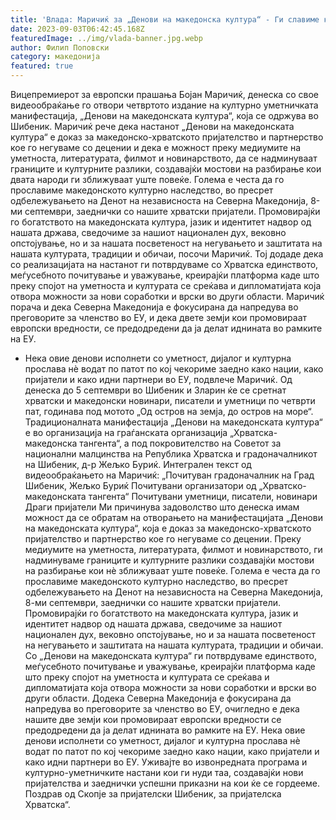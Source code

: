 ```yaml
---
title: 'Влада: Маричиќ за „Денови на македонска култура“ - Ги славиме културата и уметноста заедно со нашите партнери од ЕУ - 02 СЕПТЕМВРИ 2023'
date: 2023-09-03T06:42:45.168Z
featuredImage: ../img/vlada-banner.jpg.webp
author: Филип Поповски
category: македонија
featured: true
---
```

Вицепремиерот за европски прашања Бојан Маричиќ, денеска со свое видеообраќање го отвори четвртото издание на културно уметничката манифестација, „Денови на македонската култура“, која се одржува во Шибеник.
Маричиќ рече дека настанот „Денови на македонската култура“ е доказ за македонско-хрватското пријателство и партнерство кое го негуваме со децении и дека е можност преку медиумите на уметноста, литературата, филмот и новинарството, да се надминуваат границите и културните разлики, создавајќи мостови на разбирање кои двата народи ги зближуваат уште повеќе.
Голема е честа да го прославиме македонското културно наследство, во пресрет одбележувањето на Денот на независноста на Северна Македонија, 8-ми септември, заеднички со нашите хрватски пријатели. Промовирајќи го богатството на македонската култура, јазик и идентитет надвор од нашата држава, сведочиме за нашиот национален дух, вековно опстојување, но и за нашата посветеност на негувањето и заштитата на нашата културата, традиции и обичаи, посочи Маричиќ.
Тој додаде дека со реализацијата на настанот ги потврдуваме со Хрватска единството, меѓусебното почитување и уважување, креирајќи платформа каде што преку спојот на уметноста и културата се среќава и дипломатијата која отвора можности за нови соработки и врски во други области.
Маричиќ порача и дека Северна Македонија е фокусирана да напредува во преговорите за членство во ЕУ, и дека двете земји кои промовираат европски вредности, се предодредени да ја делат иднината во рамките на ЕУ.
- Нека овие денови исполнети со уметност, дијалог и културна прослава нè водат по патот по кој чекориме заедно како нации, како пријатели и како идни партнери во ЕУ, подвлече Маричиќ.
Од денеска до 5 септември во Шибеник и Зларин ќе се сретнат хрватски и македонски новинари, писатели и уметници по четврти пат, годинава под мотото „Од остров на земја, до остров на море“. Традиционалната манифестација „Денови на македонската култура“ е во организација на граѓанската организација „Хрватска-македонска тангента“, а под покровителство на Советот за национални малцинства на Република Хрватска и градоначалникот на Шибеник, д-р Жељко Буриќ.
Интегрален текст од видеообраќањето на Маричиќ:
„Почитуван градоначалник на Град Шибеник, Жељко Буриќ
Почитувани организатори од „Хрватско-македонската тангента“
Почитувани уметници, писатели, новинари
Драги пријатели
Ми причинува задоволство што денеска имам можност да се обратам на отворањето на манифестацијата „Денови на македонската култура“, која е доказ за македонско-хрватското пријателство и партнерство кое го негуваме со децении.
Преку медиумите на уметноста, литературата, филмот и новинарството, ги надминуваме границите и културните разлики создавајќи мостови на разбирање кои нè зближуваат уште повеќе. Голема е честа да го прославиме македонското културно наследство, во пресрет одбележувањето на Денот на независноста на Северна Македонија, 8-ми септември, заеднички со нашите хрватски пријатели.
Промовирајќи го богатството на македонската култура, јазик и идентитет надвор од нашата држава, сведочиме за нашиот национален дух, вековно опстојување, но и за нашата посветеност на негувањето и заштитата на нашата културата, традиции и обичаи.
Со „Денови на македонската култура“ ги потврдуваме единството, меѓусебното почитување и уважување, креирајќи платформа каде што преку спојот на уметноста и културата се среќава и дипломатијата која отвора можности за нови соработки и врски во други области.
Додека Северна Македонија е фокусирана да напредува во преговорите за членство во ЕУ, очигледно е дека нашите две земји кои промовираат европски вредности се предодредени да ја делат иднината во рамките на ЕУ.
Нека овие денови исполнети со уметност, дијалог и културна прослава нè водат по патот по кој чекориме заедно како нации, како пријатели и како идни партнери во ЕУ.
Уживајте во извонредната програма и културно-уметничките настани кои ги нуди таа, создавајќи нови пријателства и заеднички успешни приказни на кои ќе се гордееме.
Поздрав од Скопје за пријателски Шибеник, за пријателска Хрватска“.
